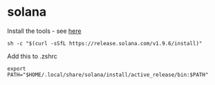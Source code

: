 # solana

Install the tools - see [here](https://docs.solana.com/cli/install-solana-cli-tools)

```
sh -c "$(curl -sSfL https://release.solana.com/v1.9.6/install)"
```

Add this to .zshrc


```
export PATH="$HOME/.local/share/solana/install/active_release/bin:$PATH"
```